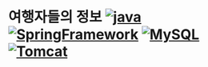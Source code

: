

# 여행자들의 정보 [![java](https://img.shields.io/badge/JAVA-1.8-blue)](https://www.oracle.com/technetwork/java/index.html) [![SpringFramework](https://img.shields.io/badge/Spring_Framework-4.3.11-blue)](https://spring.io/) [![MySQL](https://img.shields.io/badge/MySQL-8.0.15-blue)](https://www.mysql.com/) [![Tomcat](https://img.shields.io/badge/Tomcat-9.0-blue)](http://tomcat.apache.org/)

